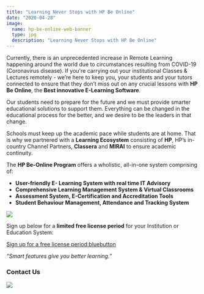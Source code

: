```yaml
---
title: "Learning Never Stops with HP Be Online"
date: "2020-04-28"
image:
  name: hp-be-online-web-banner
  type: jpg
  description: "Learning Never Stops with HP Be Online"
---
```


Currently, there is an unprecedented increase in Remote Learning happening around the world due to circumstances resulting from COVID-19 (Coronavirus disease). If you're carrying out your institutional Classes & Lectures remotely - we’re here to keep you, your students and your tutors connected to ensure that they don’t miss out on any crucial lessons with __HP Be Online__, the __Best innovative E-Learning Software__.

Our students need to prepare for the future and we must provide smarter educational solutions to support them. Everything can be changed in the educational process for the better, and we desire to be the leaders in that change.

Schools must keep up the academic pace while students are at home. That is why we partnered with a __Learning Ecosystem__ consisting of __HP__, HP’s in-country Channel Partners, __Classera__ and __MIRAI__ to ensure academic continuity.

The __HP Be-Online Program__ offers a wholistic, all-in-one system comprising of:

- __User-friendly E- Learning System with real time IT Advisory__
- __Comprehensive Learning Management System & Virtual Classrooms__
- __Assessment System, E-Certification and Accreditation Tools__
- __Student Behaviour Management, Attendance and Tracking System__

![](/news/hp-BeOnline-static-mailler.jpg)
 
Sign up below for a __limited free license period__ for your Institution or Education System:

[Sign up for a free license period:bluebutton](https://forms.office.com/Pages/ResponsePage.aspx?id=-xWXcurnFEC7SOs2nD7iJaISfZVdKdZCtI07wOwEbLFUMlc4VDdWUEdQOUFaRkFPNTlRV1JITlNXWC4u)

_“Smart features give you better learning.”_

### Contact Us

![](/news/hp-be-online-mailler-footer.jpg)
 